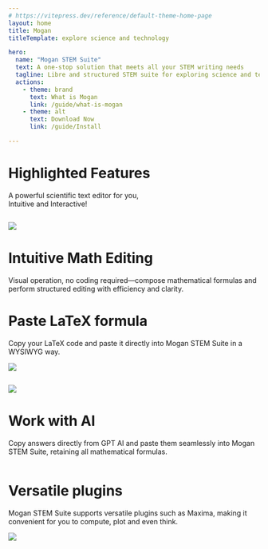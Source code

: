 ```yaml
---
# https://vitepress.dev/reference/default-theme-home-page
layout: home
title: Mogan
titleTemplate: explore science and technology

hero:
  name: "Mogan STEM Suite"
  text: A one-stop solution that meets all your STEM writing needs
  tagline: Libre and structured STEM suite for exploring science and technology
  actions:
    - theme: brand
      text: What is Mogan
      link: /guide/what-is-mogan
    - theme: alt
      text: Download Now
      link: /guide/Install

---
```


<style setup>
  .VPHero {
    .name {
      margin-top: -0.7rem !important;
    }
    .main {
      margin-left: 9rem;
      margin-right: -9rem;
    }
  }

  @media only screen and (max-width: 1200px) {
    .VPHero {
      .main {
        margin-left: 0;
        margin-right: 0;
      }
      .name {
        margin-bottom: 0 !important;
        margin-top: 0 !important;
      }
      .text {
        margin-bottom: 0 !important;
      }
      .tagline {
        margin-bottom: 0 !important;
      }
    }
  }
</style>

<div class="feature">

# Highlighted Features


A powerful scientific text editor for you,<br/>
Intuitive and Interactive!

</div>


<div style="display: flex;justify-content: center">
<div class="feature-list">

<div class="feature-image">

![](/assets/image/math-en.png)

</div>

<div class="feature-content">
<h1>Intuitive Math Editing</h1>
Visual operation, no coding required—compose mathematical formulas and perform structured editing with efficiency and clarity.
</div>
</div>
</div>

<div style="display: flex;justify-content: center">
<div class="feature-list">
<div class="feature-content">

<h1>Paste LaTeX formula</h1>
Copy your LaTeX code and paste it directly into Mogan STEM Suite in a WYSIWYG way.
</div>

<div class="feature-image">

![](/assets/image/feature-copy-en.png)

</div>

</div>
</div>



<div style="display: flex;justify-content: center">
<div class="feature-list">

<div class="feature-image">

![](/assets/image/feature-copy-ai-en.png)

</div>

<div class="feature-content">

<h1>Work with AI</h1>

Copy answers directly from GPT AI and paste them seamlessly into Mogan STEM Suite, retaining all mathematical formulas.

</div>
</div>
</div>





<div style="display: flex;justify-content: center">
<div class="feature-list">



<div class="feature-content">

<h1>Versatile plugins</h1>

Mogan STEM Suite supports versatile plugins such as Maxima, making it convenient for you to compute, plot and even think.

</div>

<div class="feature-image">

![](/assets/image/maxima-en.png)

</div>

</div>
</div>




